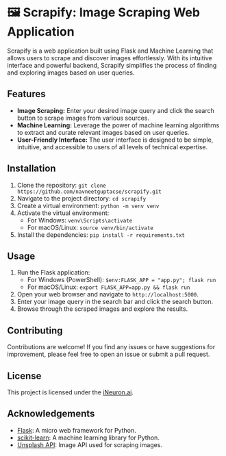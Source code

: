 # 🖼 Scrapify: Image Scraping Web Application

Scrapify is a web application built using Flask and Machine Learning that allows users to scrape and discover images effortlessly. With its intuitive interface and powerful backend, Scrapify simplifies the process of finding and exploring images based on user queries.

## Features

- **Image Scraping:** Enter your desired image query and click the search button to scrape images from various sources.
- **Machine Learning:** Leverage the power of machine learning algorithms to extract and curate relevant images based on user queries.
- **User-Friendly Interface:** The user interface is designed to be simple, intuitive, and accessible to users of all levels of technical expertise.

## Installation

1. Clone the repository: `git clone https://github.com/navneetguptacse/scrapify.git`
2. Navigate to the project directory: `cd scrapify`
3. Create a virtual environment: `python -m venv venv`
4. Activate the virtual environment:
   - For Windows: `venv\Scripts\activate`
   - For macOS/Linux: `source venv/bin/activate`
5. Install the dependencies: `pip install -r requirements.txt`

## Usage

1. Run the Flask application:
   - For Windows (PowerShell): `$env:FLASK_APP = "app.py"; flask run`
   - For macOS/Linux: `export FLASK_APP=app.py && flask run`
2. Open your web browser and navigate to `http://localhost:5000`.
3. Enter your image query in the search bar and click the search button.
4. Browse through the scraped images and explore the results.

## Contributing

Contributions are welcome! If you find any issues or have suggestions for improvement, please feel free to open an issue or submit a pull request.

## License

This project is licensed under the [iNeuron.ai](https://ineuron.ai/).

## Acknowledgements

- [Flask](https://flask.palletsprojects.com/): A micro web framework for Python.
- [scikit-learn](https://scikit-learn.org/): A machine learning library for Python.
- [Unsplash API](https://unsplash.com/developers): Image API used for scraping images.

